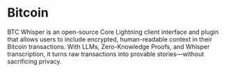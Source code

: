 # Bitcoin
BTC Whisper is an open-source Core Lightning client interface and plugin that allows users to include encrypted, human-readable context in their Bitcoin transactions. With LLMs, Zero-Knowledge Proofs, and Whisper transcription, it turns raw transactions into provable stories—without sacrificing privacy.
